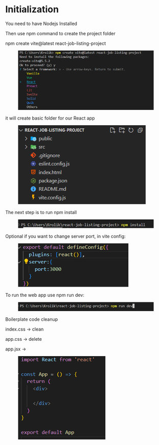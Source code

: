 # Initialization

You need to have Nodejs Installed

Then use npm command to create the project folder

npm create vite@latest react-job-listing-project

<figure><img src="../.gitbook/assets/image (121).png" alt=""><figcaption></figcaption></figure>

it will create basic folder for our React app

<figure><img src="../.gitbook/assets/image (122).png" alt=""><figcaption></figcaption></figure>

The next step is to run npm install

<figure><img src="../.gitbook/assets/image (123).png" alt=""><figcaption></figcaption></figure>

Optional if you want to change server port, in vite config:

<figure><img src="../.gitbook/assets/image (124).png" alt=""><figcaption></figcaption></figure>

To run the web app use npm run dev:

<figure><img src="../.gitbook/assets/image (126).png" alt=""><figcaption></figcaption></figure>

Boilerplate code cleanup

index.css -> clean

app.css -> delete

app.jsx ->

<figure><img src="../.gitbook/assets/image (15).png" alt=""><figcaption></figcaption></figure>

